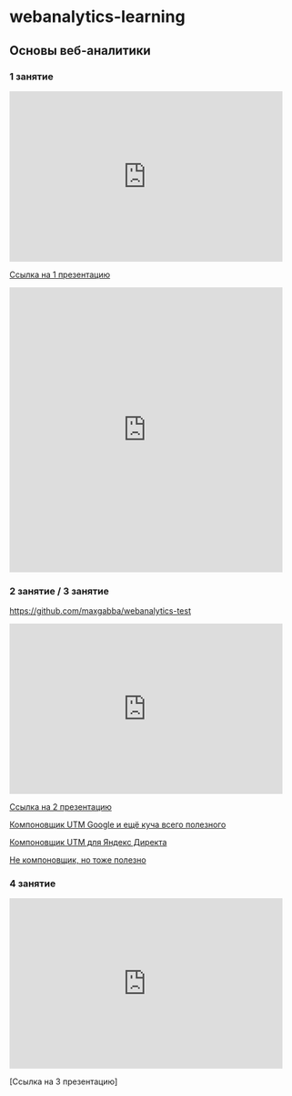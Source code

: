 <!-- Yandex.Metrika counter --> <script type="text/javascript"> (function (d, w, c) { (w[c] = w[c] || []).push(function() { try { w.yaCounter44331352 = new Ya.Metrika({ id:44331352, clickmap:true, trackLinks:true, accurateTrackBounce:true, webvisor:true }); } catch(e) { } }); var n = d.getElementsByTagName("script")[0], s = d.createElement("script"), f = function () { n.parentNode.insertBefore(s, n); }; s.type = "text/javascript"; s.async = true; s.src = "https://mc.yandex.ru/metrika/watch.js"; if (w.opera == "[object Opera]") { d.addEventListener("DOMContentLoaded", f, false); } else { f(); } })(document, window, "yandex_metrika_callbacks"); </script> <noscript><div><img src="https://mc.yandex.ru/watch/44331352" style="position:absolute; left:-9999px;" alt="" /></div></noscript> <!-- /Yandex.Metrika counter -->
# webanalytics-learning
## Основы веб-аналитики
### 1 занятие
<iframe src="https://docs.google.com/presentation/d/18Xg0MNb8rOcWLyByhzYJIncMZQKxbXE1zkg5-tWEYEA/embed?start=false&loop=false&delayms=30000" frameborder="0" width="480" height="299" allowfullscreen="true" mozallowfullscreen="true" webkitallowfullscreen="true"></iframe>

[Ссылка на 1 презентацию](https://github.com/maxgabba/webanalytics-learning/blob/master/IT-Practicum%20%D0%B2%D0%B5%D0%B1-%D0%B0%D0%BD%D0%B0%D0%BB%D0%B8%D1%82%D0%B8%D0%BA%D0%B0%201%20%D1%87%D0%B0%D1%81%D1%82%D1%8C.pdf)

<iframe src="https://docs.google.com/forms/d/e/1FAIpQLSdVlagHSPY1x3mQBIjjuqDxvgTuGavAW_cHKYis7TyhQ8HjAw/viewform?embedded=true" width="480" height="500" frameborder="0" marginheight="0" marginwidth="0">Loading...</iframe>

### 2 занятие / 3 занятие

https://github.com/maxgabba/webanalytics-test

<iframe src="https://docs.google.com/presentation/d/1cEd02RnNJ72K08t1m_C0GtwxG-8bSn3R-VY8ujC2TrE/embed?start=false&loop=false&delayms=30000" frameborder="0" width="480" height="299" allowfullscreen="true" mozallowfullscreen="true" webkitallowfullscreen="true"></iframe>

[Ссылка на 2 презентацию](https://github.com/maxgabba/webanalytics-learning/blob/master/IT-Practicum%20%D0%B2%D0%B5%D0%B1-%D0%B0%D0%BD%D0%B0%D0%BB%D0%B8%D1%82%D0%B8%D0%BA%D0%B0%20%D1%87%D0%B0%D1%81%D1%82%D1%8C%202%20%D0%B8%203.pdf)

[Компоновщик UTM Google и ещё куча всего полезного](https://ga-dev-tools.appspot.com/)

[Компоновщик UTM для Яндекс Директа](http://prometriki.ru/komponovshik-url/)

[Не компоновщик, но тоже полезно](http://sbjs.rocks/sourcebuster)

### 4 занятие

<iframe src="https://docs.google.com/presentation/d/13AWcAtMDZmhvpf3beJXRxLKOgJqGA0NcM4-yYEgzHK0/embed?start=false&loop=false&delayms=30000" frameborder="0" width="480" height="299" allowfullscreen="true" mozallowfullscreen="true" webkitallowfullscreen="true"></iframe>

[Ссылка на 3 презентацию]
